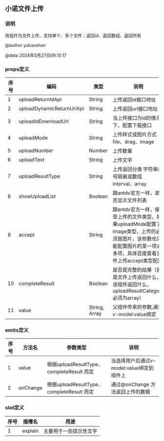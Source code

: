 ## 小诺文件上传

### 说明

改组件为文件上传、支持单个、多个文件；返回id、返回数组、返回所有

@author yubaoshan

@data 2024年5月27日09:15:17

### props定义

| 序号  | 编码                        | 类型      | 说明                                                                                          | 默认                               |
|-----|---------------------------|---------|---------------------------------------------------------------------------------------------|----------------------------------|
| 1   | uploadReturnIdApi         | String  | 上传返回id接口地址                                                                                  | /dev/file/uploadLocalReturnId    |
| 2   | uploadDynamicReturnUrlApi | String  | 上传返回url接口地址                                                                                 | /dev/file/uploadDynamicReturnUrl |
| 3   | uploadIdDownloadUrl       | String  | 当上传接口为id的情况下，配置下载接口                                                                         | /dev/file/download?id=           |
| 4   | uploadMode                | String  | 上传样式或图片方式 file、drag、image                                                                   | file                             |
| 5   | uploadNumber              | Number  | 上传数量                                                                                        | 1                                |
| 6   | uploadText                | String  | 上传文字                                                                                        | 上传                               |
| 7   | uploadResultType          | String  | 上传返回分类 字符串逗号隔离或数组 interval、array                                                            | interval                         |
| 8   | showUploadList      | Boolean | 跟antdv官方一样，是否显示文件列表                                                                         | true                             |
| 9   | accept                   | String | 跟antdv官方一样，接受上传的文件类型，如果uploadMode配置了image类型，上传的必须是图片，该参数也只能配置图片的某一项或多项，具体百度查看文件上传accept类型配置 | -                                |
| 10  | completeResult                   | Boolean | 是否是完整的结果（就是文件上传返回什么，该组件返回什么，uploadResultCategory必须为array）                                   | false                            |
| 11  | value                   | String, Array | 父组件传来的参数,通过v-model:value绑定                                                                  | -                                |


### emits定义

| 序号 | 方法名    | 参数类型                                  | 说明                          |
|----|--------|---------------------------------------|-----------------------------|
| 1  | value  | 根据uploadResultType、completeResult 而定  | 当选择用户后通过v-model:value绑定到组件上 |
| 2  | onChange | 根据uploadResultType、completeResult 而定  | 通过@onChange 方法返回上传的数据       |

### slot定义

| 序号 | 插槽名    | 用途          | 
|----|--------|-------------|
| 1  | explain | 主要用于一些提示性文字 |
